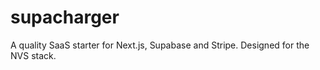 # supacharger
A quality SaaS starter for Next.js, Supabase and Stripe. Designed for the NVS stack. 
